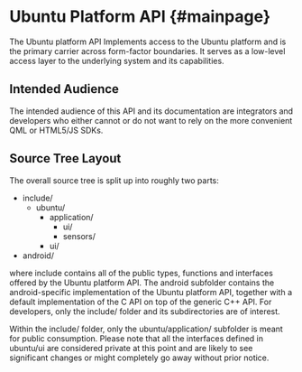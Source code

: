 Ubuntu Platform API	{#mainpage}
===================

The Ubuntu platform API Implements access to the Ubuntu platform and
is the primary carrier across form-factor boundaries. It serves as a
low-level access layer to the underlying system and its capabilities.

Intended Audience
-----------------

The intended audience of this API and its documentation are
integrators and developers who either cannot or do not want to rely on
the more convenient QML or HTML5/JS SDKs.

Source Tree Layout
------------------

The overall source tree is split up into roughly two parts:

  * include/
    * ubuntu/
      * application/
        * ui/
        * sensors/
      * ui/
  * android/

where include contains all of the public types, functions and
interfaces offered by the Ubuntu platform API. The android subfolder
contains the android-specific implementation of the Ubuntu platform
API, together with a default implementation of the C API on top of the
generic C++ API. For developers, only the include/ folder and its
subdirectories are of interest.

Within the include/ folder, only the ubuntu/application/ subfolder is
meant for public consumption. Please note that all the interfaces
defined in ubuntu/ui are considered private at this point and are
likely to see significant changes or might completely go away without
prior notice.